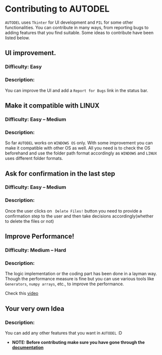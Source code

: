 # <b>Contributing to AUTODEL</b>

`AUTODEL` uses `Tkinter` for UI development and `PIL` for some other functionalities. You can contribute in many ways, from reporting bugs to adding features that you find suitable. Some ideas to contribute have been listed below.




## UI improvement.

### Difficulty: Easy

### Description: 

You can improve the UI and add a `Report for Bugs` link in the status bar. 



 ## Make it compatible with LINUX

### Difficulty: Easy – Medium

### Description:

So far `AUTODEL` works on `WINDOWS OS` only. With some improvement you can make it compatible with other OS as well. All you need is to check the OS beforehand and  use the folder path format accordingly as `WINDOWS` and `LINUX` uses different folder formats.



## Ask for confirmation in the last step

### Difficulty: Easy – Medium

### Description: 

Once the user clicks on ` Delete Files!` button you need to provide a confirmation step to the user and then take decisions accordingly(whether to delete the files or not)



## Improve Performance!

### Difficulty: Medium – Hard 

### Description:

The logic implementation or the coding part has been done in a layman way. Though the performance measure is fine but you can use various tools like `Generators`,  `numpy arrays`, etc., to improve the performance.

Check this [video](https://www.youtube.com/watch?v=07-K4LFhBMc) 



## Your very own Idea 

### Description: 
You can add any other features that you want in `AUTODEL` :D



* <b>NOTE:<b/> Before contributing make sure you have gone through the [documentation](README.md)
